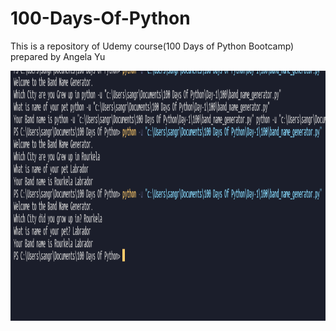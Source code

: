 # 100-Days-Of-Python
This is a repository of Udemy course(100 Days of Python Bootcamp) prepared by Angela Yu

<img src = "images/band-name-genrator.png" width= 1500 height= 400>
